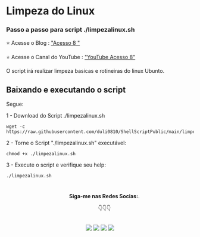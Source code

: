# Limpeza do Linux

### Passo a passo para script ./limpezalinux.sh ####

⭐ Acesse o Blog : ["Acesso 8 "](https://acesso8.blogspot.com)

⭐ Acesse o Canal do YouTube : ["YouTube Acesso 8"](http://www.youtube.com/channel/UCh6CzOE6aWxy_5RYG4To88g?sub_confirmation=1)

O script irá realizar limpeza basicas e rotineiras do linux Ubunto.

## Baixando e executando o script

Segue: 

1 - Download do Script ./limpezalinux.sh
    
    wget -c https://raw.githubusercontent.com/duli0810/ShellScriptPublic/main/limpezalinux/limpezalinux.sh

2 - Torne o Script "./limpezalinux.sh" executável:

    chmod +x ./limpezalinux.sh
    
3 - Execute o script e verifique seu help:

    ./limpezalinux.sh

#

<ul align="center"> 
  <p><b>Siga-me nas Redes Socias:</b>.</p>

  <p>👇👇👇</p>
</ul>  
  
 ##
<div align="center"> 
  <a href = "https://acesso8.blogspot.com/"><img src="https://i.imgur.com/T01dNPP.png" target="_blank"></a>
  <a href="http://www.youtube.com/channel/UCh6CzOE6aWxy_5RYG4To88g?sub_confirmation=1" target="_blank"><img src="https://i.imgur.com/Hp8VxZO.png" target="_blank"></a>
  <a href="https://twitter.com/8Acesso" target="_blank"><img src="https://i.imgur.com/NQZ8fjf.png" target="_blank"></a>
  <a href="https://www.linkedin.com/in/eduardo-rodrigues-da-silva-78895a25/" target="_blank"><img src="https://i.imgur.com/FRMLFvm.png" target="_blank"></a>
</div>
